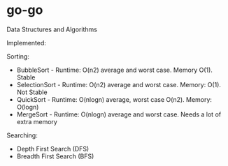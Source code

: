 # go-go
Data Structures and Algorithms

Implemented:

Sorting:
* BubbleSort - Runtime: O(n2) average and worst case. Memory O(1). Stable
* SelectionSort - Runtime: O(n2) average and worst case. Memory: O(1). Not Stable
* QuickSort - Runtime: O(nlogn) average, worst case O(n2). Memory: O(logn)
* MergeSort - Runtime: O(nlogn) average and worst case. Needs a lot of extra memory

Searching:
* Depth First Search (DFS)
* Breadth First Search (BFS)
